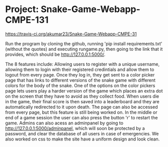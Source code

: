 # Project: Snake-Game-Webapp-CMPE-131

https://travis-ci.org/akumar23/Snake-Game-Webapp-CMPE-31

Run the program by cloning the github, running 'pip install requirements.txt' (without the quotes) and executing rungame.py, then going to the link that it provides, which should be http://127.0.0.1:5000/.

The 8 features include:
Allowing users to register with a unique username, allowing them to login with their registered credintials and allow them to logout from every page.
Once they log in, they get sent to a color picker page that has links to different versions of the snake game with different colors for the body of the snake.
One of the options on the color pickers page lets users play a harder version of the game which places an extra dot on the screen that they have to avoid as they collect food.
When users die in the game, their final score is then saved into a leaderboard and they are automatically redirected to it upon death. The page can also be accessed from every page, but this feature is still being worked on.
In the middle or end of a game session the user can also press the button 'r' to restart the game.
Admins can also acess an adminpanel by going to http://127.0.0.1:5000/adminpanel, which will soon be protected by a password, and clear the database of all users in case of emergencies.
We also worked on css to make the site have a uniform design and look clean.
